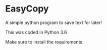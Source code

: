 # EasyCopy
A simple python program to save text for later!



This was coded in Python 3.6

Make sure to install the requirements.
